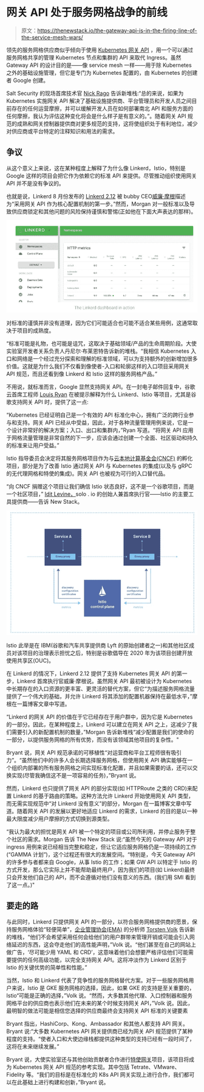 # 网关 API 处于服务网格战争的前线

> 原文：<https://thenewstack.io/the-gateway-api-is-in-the-firing-line-of-the-service-mesh-wars/>

领先的服务网格供应商似乎倾向于使用 [Kubernetes 网关 API](https://gateway-api.sigs.k8s.io/) ，用一个可以通过服务网格共享的管理 Kubernetes 节点和集群的 API 来取代 Ingress。虽然 Gateway API 的设计目的是——像 service mesh 一样——用于除 Kubernetes 之外的基础设施管理，但它是专门为 Kubernetes 配置的，由 Kubernetes 的创建者 Google 创建。

Salt Security 的现场首席技术官 [Nick Rago](https://www.linkedin.com/in/nirago/) 告诉新堆栈:“总的来说，如果为 Kubernetes 实施网关 API 解决了基础设施提供商、平台管理员和开发人员之间目前存在的任何运营摩擦，并可以缓解开发人员在如何部署南北 API 和服务方面的任何摩擦，我认为评估这种变化将会是什么样子是有意义的。”。随着网关 API 规范的成熟和网关控制器提供商对更多规范的支持，这将使组织处于有利地位，减少对供应商或平台特定的注释知识和用法的需求。

## 争议

从这个意义上来说，这在某种程度上解释了为什么像 Linkerd，Istio，特别是 Google 这样的项目会把它作为依赖它的标准 API 来提供。尽管推动组织使用网关 API 并不是没有争议的。

也就是说，Linkerd 8 月份发布的 [Linkerd 2.12](https://linkerd.io/2.12/getting-started/) 被 bubby CEO[威廉·摩根](https://www.linkedin.com/in/wmorgan/)描述为“采用网关 API 作为核心配置机制的第一步。”然而，Morgan 对一般标准以及导致供应商锁定和其他问题的风险保持谨慎和警惕(正如他在下面大声表达的那样)。

![](img/e3f3b2db903d7a886acaffa89f9f8238.png)

对标准的谨慎并非没有道理，因为它们可能适合也可能不适合某些用例，这通常取决于项目的成熟度。

“标准可能是礼物，也可能是诅咒，这取决于基础领域/产品的生命周期阶段。大使实验室开发者关系负责人丹尼尔·布莱恩特告诉新的堆栈。“我相信 Kubernetes 入口和网络是一个经过充分探索和理解的标准领域，可以为支持额外的创新增加很多价值。这就是为什么我们不仅看到像使者-入口和轮廓这样的入口项目采用网关 API 规范，而且还看到像 Linkerd 和 Istio 这样的服务网格产品。”

不用说，就标准而言，Google 显然支持网关 API。在一封电子邮件回复中，谷歌云首席工程师 [Louis Ryan](https://www.linkedin.com/in/louis-ryan-2a8408/) 在被提示解释为什么 Linkerd、Istio 等项目，尤其是谷歌支持网关 API 时，提供了这一点:

“Kubernetes 已经证明自己是一个有效的 API 标准化中心，拥有广泛的跨行业参与和支持。网关 API 已经从中受益，因此，对于各种流量管理用例来说，它是一个设计非常好的解决方案；入口、出口和集群内，”Ryan 写道。“将网关 API 应用于网格流量管理是非常自然的下一步，应该会通过创建一个全面、社区驱动和持久的标准来让用户受益。”

Istio 指导委员会决定将其服务网格项目作为与[云本地计算基金会(CNCF)](https://thenewstack.io/future-cloud-native-computing-foundation/) 的孵化项目，部分是为了改善 Istio 通过网关 API 与 Kubernetes 的集成(以及与 gRPC 的无代理网格和特使的集成)。网关 API 也被视为可行的入口替代品。

“向 CNCF 捐赠这个项目让我们确信 Istio 状态良好，这不是一个谷歌项目，而是一个社区项目，” [Idit Levine，](https://www.linkedin.com/in/iditlevine/)solo . io 的创始人兼首席执行官——Istio 的主要工具提供商——告诉 New Stack。

![](img/3464097936fc4dbbf0caf855bcd93cac.png)

Istio 此举是在 IBM(谷歌和汽车共享提供商 Lyft 的原始创建者之一)和其他社区成员对该项目的治理表示担忧之后，特别是谷歌倡导在 2020 年为该项目创建开放使用共享区(OUC)。

在 Linkerd 的情况下，Linkerd 2.12 提供了支持 Kubernetes 网关 API 的第一步，Linkerd 首席执行官威廉·摩根说。虽然网关 API 最初被设计为 Kubernetes 中长期存在的入口资源的更丰富、更灵活的替代方案，但它“为描述服务网格流量提供了一个伟大的基础，并允许 Linkerd 将其添加的配置机器保持在最低水平，”摩根在一篇博客文章中写道。

“Linkerd 的网关 API 的价值在于它已经存在于用户群中，因为它是 Kubernetes 的一部分。因此，在某种程度上，Linkerd 可以建立在网关 API 之上，这减少了我们需要引入的新配置机制的数量，”Morgan 告诉新堆栈“减少配置是我们的使命的一部分，以提供服务网格的所有优势，而没有该领域其他项目的复杂性。"

Bryant 说，网关 API 规范承诺的可移植性“对运营商和平台工程师很有吸引力”。“虽然他们中的许多人会长期选择服务网格，但使用网关 API 确实能够在一个组织内部署的所有服务网格之间实现标准化配置，并且如果需要的话，还可以交换实现(尽管我确信这不是一项容易的任务)，”Bryant 说。

然而，Linkerd 也只提供了网关 API 的部分实现(如 HTTPRoute 之类的 CRD)来配置 Linkerd 的基于路由的策略。这种方法允许 Linkerd 开始使用网关 API 类型，而无需实现规范中“对 Linkerd 没有意义”的部分，Morgan 在一篇博客文章中写道。随着网关 API 的发展以更好地适应 Linkerd 的需求，Linkerd 的目的是以一种最大限度减少用户摩擦的方式切换到源类型。

“我认为最大的担忧是网关 API 被一个特定的项目或公司所利用，并停止服务于整个社区的需求。Morgan 告诉 The New Stack 说:“虽然今天的 Gateway API 对于 ingress 用例来说已经相当完整和稳定，但让它适应服务网格仍是一项持续的工作(“GAMMA 计划”)，这个过程还有很大的发展空间。“特别是，今天 Gateway API 的许多参与者都来自 Google，从事 Istio 的工作；如果 GW API 以特定于 Istio 的方式开发，那么它实际上并不能帮助最终用户，因为我们的项目(如 Linkerd)最终只会开发他们自己的 API，而不会遵循对他们没有意义的东西。(我们用 SMI 看到了这一点。)"

## 要走的路

与此同时，Linkerd 只提供网关 API 的一部分，以符合服务网格提供商的愿景，保持服务网格体验“轻便简单”，[企业管理协会(EMA)](https://www.enterprisemanagement.com/) 的分析师 [Torsten Volk](https://www.linkedin.com/in/torstenvolk) 告诉新的堆栈，“他们不会希望采用任何会给他们的用户群带来管理开销或可能会引入网络延迟的东西，这会夺走他们的高性能声明，”Volk 说。“他们甚至在自己的网站上做广告，‘尽可能少用 YAML 和 CRD’，这意味着他们会想要严格评估他们可能需要提供的任何高级功能，以完全支持网关 API。这将冲淡作为 Linkerd 区别于 Istio 的关键优势的简单性和性能。”

当然，Istio 和 Linkerd 代表了竞争性的服务网格替代方案。对于一些服务网格用户来说，Istio 是 GKE 服务网格的选择，因此，如果 GKE 的支持是至关重要的，Istio“可能是正确的选择，”Volk 说。“然而，大多数其他代理、入口控制器和服务网格平台的供应商也表示他们在未来的某个时候支持网关 API，”Volk 说。因此，最明智的做法可能是相信您选择的供应商最终会支持网关 API 标准的关键要素

Bryant 指出，HashiCorp、Kong、Ambassador 和其他人都支持 API 网关。Bryant 说:“大多数 Kubernetes API 网关提供商已经为网关 API 规范提供了某种程度的支持。“使者入口和大使边缘栈都提供这种类型的支持已经有一段时间了，这将在未来继续发展。”

Bryant 说，大使实验室还与其他创始贡献者合作进行[特使网关](https://thenewstack.io/envoy-gateway-offers-to-standardize-kubernetes-ingress/)项目，该项目将成为 Kubernetes 网关 API 规范的参考实现。其中包括 Tetrate、VMware、Fidelity 等。“我们的目标是在标准化的 K8s API 网关实现上进行合作，我们都可以在此基础上进行构建和创新，”Bryant 说。

<svg xmlns:xlink="http://www.w3.org/1999/xlink" viewBox="0 0 68 31" version="1.1"><title>Group</title> <desc>Created with Sketch.</desc></svg>